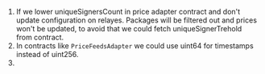 1. If we lower uniqueSignersCount in price adapter contract and don't update configuration on relayes.
   Packages will be filtered out and prices won't be updated, to avoid that we could fetch uniqueSignerTrehold from contract.
2. In contracts like `PriceFeedsAdapter` we could use uint64 for timestamps instead of uint256.
3.
